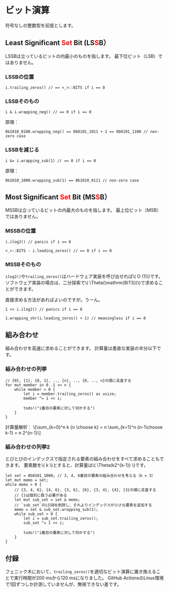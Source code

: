 # ビット演算

符号なしの整数型を前提とします。

## Least Significant <span style="color: red;">Set</span> Bit (LS<span style="color: red;">S</span>B）

LSSBは立っているビットの内最小のものを指します。
最下位ビット（LSB）ではありません。

### LSSBの位置

```rust, ignore
i.trailing_zeros() // == <_>::BITS if i == 0
```

### LSSBそのもの

```rust, ignore
i & i.wrapping_neg() // == 0 if i == 0
```

原理：

```rust, ignore
0b1010_0100.wrapping_neg() == 0b0101_1011 + 1 == 0b0101_1100 // non-zero case
```

### LSSBを減じる

```rust, ignore
i &= i.wrapping_sub(1) // == 0 if i == 0
```

原理：

```rust, ignore
0b1010_1000.wrapping_sub(1) == 0b1010_0111 // non-zero case
```

## Most Significant <span style="color: red;">Set</span> Bit (MS<span style="color: red;">S</span>B）

MSSBは立っているビットの内最大のものを指します。
最上位ビット（MSB）ではありません。

### MSSBの位置

```rust, ignore
i.ilog2() // panics if i == 0
```

```rust, ignore
<_>::BITS - i.leading_zeros() // == 0 if i == 0
```

### MSSBそのもの

`ilog2()`や`trailing_zeros()`はハードウェア実装を呼び出せれば\\( O (1)\\)です。
ソフトウェア実装の場合は、二分探索で\\( \Theta(\mathrm{BITS})\\)で求めることができます。

直接求める方法があればよいのですが。うーん。

```rust, ignore
1 << i.ilog2() // panics if i == 0
```

```rust, ignore
1.wrapping_shr(i.leading_zeros() + 1) // meaningless if i == 0
```

## 組み合わせ

組み合わせを高速に求めることができます。
計算量は愚直な実装の半分以下です。

### 組み合わせの列挙

```rust, ignore
// {0}, {1}, {0, 1}, .., {n}, .., {0, .., n}の順に走査する
for mut member in 0..1 << n {
    while member > 0 {
        let i = member.trailing_zeros() as usize;
        member ^= 1 << i;

        todo!("i番目の要素に対して何かする")
    }
}
```

計算量解析：
\\[\sum_{k=0}^n k {n \choose k} = n \sum_{k=1}^n {n-1\choose k-1} = n 2^{n-1}\\]

### 組み合わせの列挙2

とびとびのインデックスで指定される要素の組み合わせをすべて求めることもできます。
要素数を\\( k \\)とすると、計算量は\\( \Theta(k2^{k-1}) \\)です。

```rust, ignore
let set = 0b0101_1000; // 3, 4, 6番目の要素の組み合わせを考える（k = 3）
let mut memo = set;
while memo > 0 {
    // {3, 4, 6}, {4, 6}, {3, 6}, {6}, {3, 4}, {4}, {3}の順に走査する
    // {}は個別に扱う必要がある
    let mut sub_set = set & memo;
    // `sub_set`のLSSBを削除し、それよりインデックスが小さな要素を追加する
    memo = set & sub_set.wrapping_sub(1);
    while sub_set > 0 {
        let i = sub_set.trailing_zeros();
        sub_set ^= 1 << i;

        todo!("i番目の要素に対して何かする")
    }
}
```

## 付録

フェニック木において、`trailing_zeros()`を適切なビット演算に置き換えることで実行時間が200 msから120 msになりました。
GitHub ActionsのLinux環境で1回ずつしか計測していませんが、無視できない差です。
